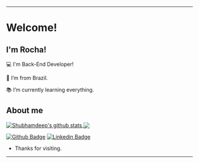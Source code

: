 ----------------------------------------------------------------------------

# Welcome!


## I'm Rocha!

:computer: I'm Back-End Developer!

:house_with_garden: I’m from Brazil.

:books: I’m currently learning everything.

## About me

<a href="https://github.com/Rochazig">
 <img align="center" src="https://github-readme-stats.vercel.app/api?username=Rochazig&show_icons=true&theme=dark&line_height=27" alt="Shubhamdeep's github stats"/>
</a>
<a href="https://github.com/Rochazig">
  <img align="center" src="https://github-readme-stats.vercel.app/api/top-langs/?username=Rochazig&theme=dark&hide_langs_below=1" />
</a>

<br>

[![Github Badge](https://img.shields.io/badge/-Github-000?style=flat-square&logo=Github&logoColor=white&link=https://github.com/Rochazig)](https://github.com/Rochazig)
[![Linkedin Badge](https://img.shields.io/badge/-LinkedIn-blue?style=flat-square&logo=Linkedin&logoColor=white&link=https://www.linkedin.com/in/abyner-rocha-a123a5234/)](https://www.linkedin.com/in/abyner-rocha-a123a5234/)

- Thanks for visiting.
----------------------------------------------------------------------------------
